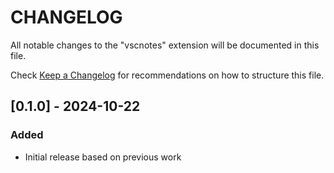 # CHANGELOG

All notable changes to the "vscnotes" extension will be documented in this file.

Check [Keep a Changelog](http://keepachangelog.com/) for recommendations on how to structure this file.

## [0.1.0] - 2024-10-22

### Added

-   Initial release based on previous work
